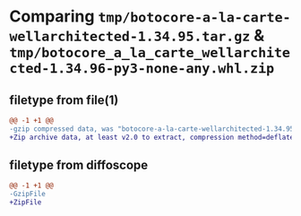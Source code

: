# Comparing `tmp/botocore-a-la-carte-wellarchitected-1.34.95.tar.gz` & `tmp/botocore_a_la_carte_wellarchitected-1.34.96-py3-none-any.whl.zip`

## filetype from file(1)

```diff
@@ -1 +1 @@
-gzip compressed data, was "botocore-a-la-carte-wellarchitected-1.34.95.tar", last modified: Wed May  1 01:06:39 2024, max compression
+Zip archive data, at least v2.0 to extract, compression method=deflate
```

## filetype from diffoscope

```diff
@@ -1 +1 @@
-GzipFile
+ZipFile
```


